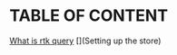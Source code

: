 # TABLE OF CONTENT
[What is rtk query]("#")
[](createApi)
[](fetchBaseQuery)
[](Setting up the store)
[](setupListeners)


